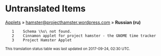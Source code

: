 # Untranslated Items
[Applets](../../../README.md) &#187; [hamster@projecthamster.wordpress.com](../README.md) &#187; **Russian (ru)**

       1	Schema \%s\ not found.
       2	Cinnamon applet for project hamster - the GNOME time tracker
       3	Project Hamster Applet

<sup>This translation status table was last updated on 2017-09-24, 02:30 UTC.</sup>
